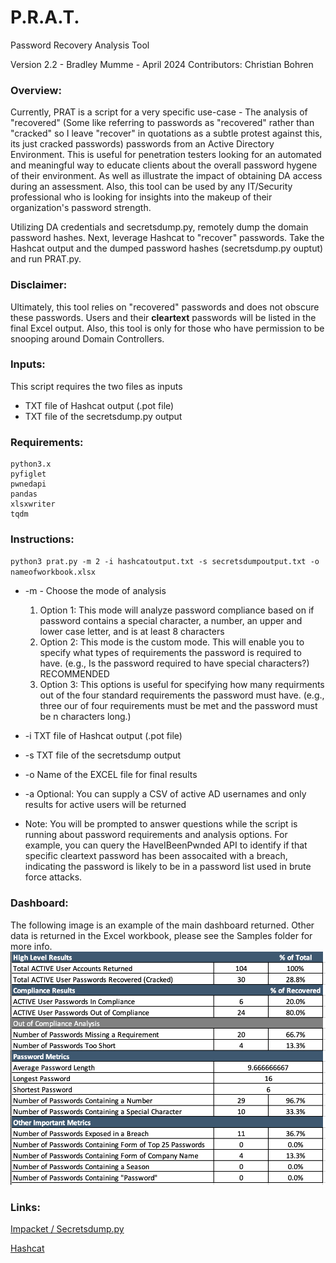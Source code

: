# P.R.A.T.
Password Recovery Analysis Tool

Version 2.2 - Bradley Mumme - April 2024
Contributors: Christian Bohren

### Overview:
Currently, PRAT is a script for a very specific use-case - The analysis of "recovered" (Some like referring to passwords as "recovered" rather than "cracked" so I leave "recover" in quotations as a subtle protest against this, its just cracked passwords) passwords from an Active Directory Environment. This is useful for penetration testers looking for an automated and meaningful way to educate clients about the overall password hygene of their environment. As well as illustrate the impact of obtaining DA access during an assessment. Also, this tool can be used by any IT/Security professional who is looking for insights into the makeup of their organization's password strength. 

Utilizing DA credentials and secretsdump.py, remotely dump the domain password hashes. Next, leverage Hashcat to "recover" passwords. Take the Hashcat output and the dumped password hashes (secretsdump.py ouptut) and run PRAT.py. 

### Disclaimer:
Ultimately, this tool relies on "recovered" passwords and does not obscure these passwords. Users and their **cleartext** passwords will be listed in the final Excel output. Also, this tool is only for those who have permission to be snooping around Domain Controllers.

### Inputs:
This script requires the two files as inputs
- TXT file of Hashcat output (.pot file)
- TXT file of the secretsdump.py output

### Requirements: 
```
python3.x 
pyfiglet
pwnedapi
pandas
xlsxwriter
tqdm
```


### Instructions: 
`python3 prat.py -m 2 -i hashcatoutput.txt -s secretsdumpoutput.txt -o nameofworkbook.xlsx`

- -m - Choose the mode of analysis 
     1. Option 1: This mode will analyze password compliance based on if password contains a special character, a number, an upper and lower case letter, and is at least 8 characters 
     2. Option 2: This mode is the custom mode. This will enable you to specify what types of requirements the password is required to have. (e.g., Is the password required to have special characters?) RECOMMENDED
     3. Option 3: This options is useful for specifying how many requirments out of the four standard requirements the password must have. (e.g., three our of four requirements must be met and the password must be n characters long.)

- -i TXT file of Hashcat output (.pot file)
- -s TXT file of the secretsdump output
- -o Name of the EXCEL file for final results
- -a Optional: You can supply a CSV of active AD usernames and only results for active users will be returned
- Note: You will be prompted to answer questions while the script is running about password requirements and analysis options. For example, you can query the HaveIBeenPwnded API to identify if that specific cleartext password has been assocaited with a breach, indicating the password is likely to be in a password list used in brute force attacks.

### Dashboard:
The following image is an example of the main dashboard returned. Other data is returned in the Excel workbook, please see the Samples folder for more info. 
![DashboardExample](https://github.com/bmumme/PRAT/blob/ed7ddcefa3fb4e8ddec5fa3e6a11574438ad0808/Samples/Dashboard.png?raw=true)

### Links:
[Impacket / Secretsdump.py](https://github.com/SecureAuthCorp/impacket)

[Hashcat](https://hashcat.net/hashcat/)


